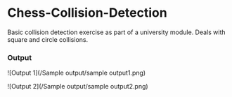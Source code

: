 # Chess-Collision-Detection
Basic collision detection exercise as part of a university module. Deals with square and circle collisions.

### Output
![Output 1](/Sample output/sample output1.png)

![Output 2](/Sample output/sample output2.png)
